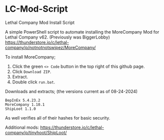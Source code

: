 # LC-Mod-Script
Lethal Company Mod Install Script

A simple PowerShell script to automate installing the MoreCompany Mod for Lethal Company v62.
(Previously was BiggerLobby)
https://thunderstore.io/c/lethal-company/p/notnotnotswipez/MoreCompany/


To install MoreCompany;
1) Click the green `<> Code` button in the top right of this github page.
2) Click `Download ZIP`.
3) Extract.
4) Double click `run.bat`.

Downloads and extracts; (the versions current as of 08-24-2024)
```
BepInEx 5.4.23.2
MoreCompany 1.10.1
ShipLoot 1.1.0
```

As well verifies all of their hashes for basic security.


Additional mods:
https://thunderstore.io/c/lethal-company/p/tinyhoot/ShipLoot/
